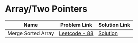 # Array/Two Pointers


| Name       | Problem Link                       | Solution Link                     |
|--------------------|------------------------------------|-----------------------------------|
| Merge Sorted Array          | [Leetcode - 88](https://leetcode.com/problems/merge-sorted-array/description/)                | [Solution](https://github.com/moinhameed27/Ultimate-DSA/blob/main/Array/Easy/Merge%20Sorted%20Array.cpp)              |
